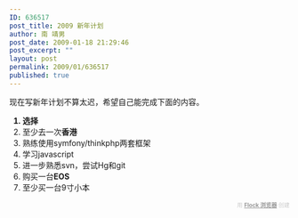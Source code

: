 ```yaml
---
ID: 636517
post_title: 2009 新年计划
author: 南 靖男
post_date: 2009-01-18 21:29:46
post_excerpt: ""
layout: post
permalink: 2009/01/636517
published: true
---
```

现在写新年计划不算太迟，希望自己能完成下面的内容。
<ol><li style="font-weight: bold;">选择</li><li>至少去一次<span style="font-weight: bold;">香港</span></li><li>熟练使用symfony/thinkphp两套框架</li><li>学习javascript</li><li>进一步熟悉svn，尝试Hg和git</li><li>购买一台<span style="font-weight: bold;">EOS</span></li><li>至少买一台9寸小本
</li></ol>   <div class="flockcredit" style="text-align: right; color: #CCC; font-size: x-small;">用 <a href="http://www.flock.com/blogged-with-flock" style="color: #999; font-weight: bold;" target="_new" title="Flock Browser">Flock 浏览器</a> 创建</div>